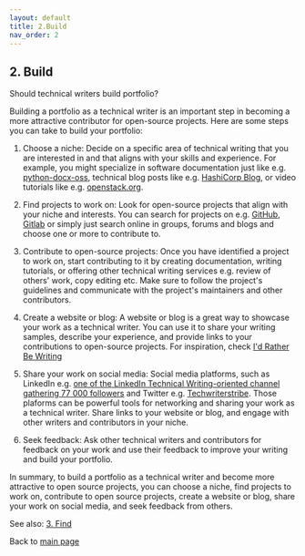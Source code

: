 ```yaml
---
layout: default
title: 2.Build
nav_order: 2
---
```

## 2. Build

Should technical writers build portfolio?

Building a portfolio as a technical writer is an important step in becoming a more attractive contributor for open-source projects. Here are some steps you can take to build your portfolio:

1. Choose a niche: Decide on a specific area of technical writing that you are interested in and that aligns with your skills and experience. For example, you might specialize in software documentation just like e.g. [python-docx-oss](https://python-docx-oss.readthedocs.io/en/latest/index.html), technical blog posts like e.g. [HashiCorp Blog](https://www.hashicorp.com/blog), or video tutorials like e.g. [openstack.org](https://www.openstack.org).

2. Find projects to work on: Look for open-source projects that align with your niche and interests. You can search for projects on e.g. [GitHub](https://github.com/topics/writing-software), [Gitlab](https://about.gitlab.com/handbook/product/ux/technical-writing/) or simply just search online in groups, forums and blogs and choose one or more to contribute to.

3. Contribute to open-source projects: Once you have identified a project to work on, start contributing to it by creating documentation, writing tutorials, or offering other technical writing services e.g. review of others' work, copy editing etc. Make sure to follow the project's guidelines and communicate with the project's maintainers and other contributors.

4. Create a website or blog: A website or blog is a great way to showcase your work as a technical writer. You can use it to share your writing samples, describe your experience, and provide links to your contributions to open-source projects. For inspiration, check [I'd Rather Be Writing](https://idratherbewriting.com)

5. Share your work on social media: Social media platforms, such as LinkedIn e.g. [one of the LinkedIn Technical Writing-oriented channel gathering 77 000 followers](https://www.linkedin.com/showcase/skills-technical-writing/posts/?feedView=all) and Twitter e.g. [Techwriterstribe](https://twitter.com/Techwriterstri1). Those plaforms can be powerful tools for networking and sharing your work as a technical writer. Share links to your website or blog, and engage with other writers and contributors in your niche.

6. Seek feedback: Ask other technical writers and contributors for feedback on your work and use their feedback to improve your writing and build your portfolio.

In summary, to build a portfolio as a technical writer and become more attractive to open source projects, you can choose a niche, find projects to work on, contribute to open source projects, create a website or blog, share your work on social media, and seek feedback from others.

See also: [3. Find](find.md)

Back to [main page](index.md)
